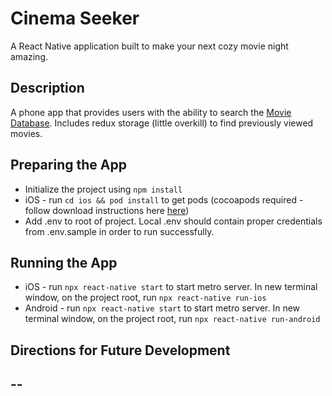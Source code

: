 # Cinema Seeker
A React Native application built to make your next cozy movie night amazing. 


## Description

A phone app that provides users with the ability to search the [Movie Database](https://www.themoviedb.org/). Includes redux storage (little overkill) to find previously viewed movies.

## Preparing the App

- Initialize the project using ```npm install```
- iOS - run ```cd ios && pod install``` to get pods (cocoapods required - follow download instructions here [here](https://cocoapods.org/))
- Add .env to root of project. Local .env should contain proper credentials from .env.sample in order to run successfully. 

## Running the App

- iOS - run ```npx react-native start``` to start metro server. In new terminal window, on the project root, run ```npx react-native run-ios```
- Android - run ```npx react-native start``` to start metro server. In new terminal window, on the project root, run ```npx react-native run-android```

## Directions for Future Development

--
--